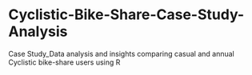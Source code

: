 # Cyclistic-Bike-Share-Case-Study-Analysis
Case Study_Data analysis and insights comparing casual and annual Cyclistic bike-share users using R

